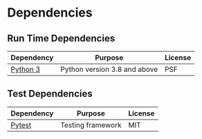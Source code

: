 # Dependencies

## Run Time Dependencies

| Dependency                    | Purpose                      | License            |
|-------------------------------|------------------------------|--------------------|
| [Python 3][python]            | Python version 3.8 and above | PSF                |


## Test Dependencies

| Dependency                    | Purpose                           | License           |
|-------------------------------|-----------------------------------|-------------------|
| [Pytest][pytest]              | Testing framework                 | MIT               |



[python]: https://docs.python.org

[pytest]: https://docs.pytest.org/en/stable/
